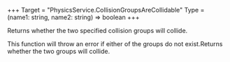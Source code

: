 +++
Target = "PhysicsService.CollisionGroupsAreCollidable"
Type = (name1: string, name2: string) => boolean
+++

Returns whether the two specified collision groups will collide.This function will throw an error if either of the groups do not exist.Returns whether the two groups will collide.